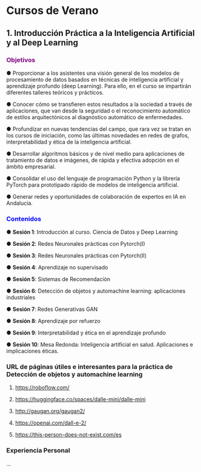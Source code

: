 # Cursos de Verano

## 1. Introducción Práctica a la Inteligencia Artificial y al Deep Learning

### <span style="color:purple">Objetivos</span>

● Proporcionar a los asistentes una visión general de los modelos de procesamiento de datos basados en técnicas de inteligencia artificial y aprendizaje profundo (deep Learning). Para ello, en el curso se impartirán diferentes talleres teóricos y prácticos.

● Conocer cómo se transfieren estos resultados a la sociedad a través de aplicaciones, que van desde la seguridad o el reconocimiento automático de estilos arquitectónicos al diagnóstico automático de enfermedades.

● Profundizar en nuevas tendencias del campo, que rara vez se tratan en los cursos de iniciación, como las últimas novedades en redes de grafos, interpretabilidad y ética de la inteligencia artificial.

● Desarrollar algoritmos básicos y de nivel medio para aplicaciones de tratamiento de datos e imágenes, de rápida y efectiva adopción en el ámbito empresarial.

● Consolidar el uso del lenguaje de programación Python y la librería PyTorch para prototipado rápido de modelos de inteligencia artificial.

● Generar redes y oportunidades de colaboración de expertos en IA en Andalucía.

###  <span style="color:blue">Contenidos</span>

● **Sesión 1**: Introducción al curso. Ciencia de Datos y Deep Learning

● **Sesión 2**: Redes Neuronales prácticas con Pytorch(I)

● **Sesión 3**: Redes Neuronales prácticas con Pytorch(II)

● **Sesión 4**: Aprendizaje no supervisado

● **Sesión 5**: Sistemas de Recomendación

● **Sesión 6**: Detección de objetos y automachine learning: aplicaciones industriales

● **Sesión 7**: Redes Generativas GAN

● **Sesión 8**: Aprendizaje por refuerzo

● **Sesión 9**: Interpretabilidad y ética en el aprendizaje profundo

● **Sesión 10**: Mesa Redonda: Inteligencia artificial en salud. Aplicaciones e implicaciones éticas.

### URL de páginas útiles e interesantes para la práctica de Detección de objetos y automachine learning
1. https://roboflow.com/

2. https://huggingface.co/spaces/dalle-mini/dalle-mini

3. http://gaugan.org/gaugan2/

4. https://openai.com/dall-e-2/

5. https://this-person-does-not-exist.com/es

### Experiencia Personal
...




